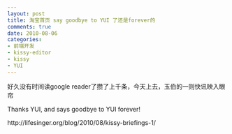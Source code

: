 ```yaml
---
layout: post
title: 淘宝首页 say goodbye to YUI 了还是forever的
comments: true
date: 2010-08-06
categories:
- 前端开发
- kissy-editor
- kissy
- YUI
---
```


<p>好久没有时间读google reader了攒了上千条，今天上去，玉伯的一则快讯映入眼帘</p>
<p>Thanks YUI, and says goodbye to YUI forever!</p>
<p>http://lifesinger.org/blog/2010/08/kissy-briefings-1/</p>
<p> </p>				
